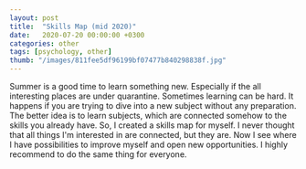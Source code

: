 ```yaml
---
layout: post
title:  "Skills Map (mid 2020)"
date:   2020-07-20 00:00:00 +0300
categories: other
tags: [psychology, other]
thumb: "/images/811fee5df96199bf07477b840298838f.jpg"
---
```


Summer is a good time to learn something new. Especially if the all interesting places are under quarantine. Sometimes learning can be hard. It happens if you are trying to dive into a new subject without any preparation. The better idea is to learn subjects, which are connected somehow to the skills you already have. So, I created a skills map for myself. I never thought that all things I'm interested in are connected, but they are. Now I see where I have possibilities to improve myself and open new opportunities. I highly recommend to do the same thing for everyone.

